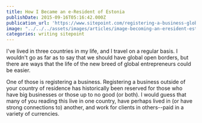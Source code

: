 ```yaml
---
title: How I Became an e-Resident of Estonia
publishDate: 2015-09-16T05:16:42.000Z
publication_url: 'https://www.sitepoint.com/registering-a-business-globally-with-estonias-e-residency/'
image: "../../../assets/images/articles/image-becoming-an-eresident-estonia.jpg"
categories: writing sitepoint
---
```


I've lived in three countries in my life, and I travel on a regular basis. I wouldn't go as far as to say that we should have global open borders, but there are ways that the life of the new breed of global entrepreneurs could be easier.

One of those is registering a business. Registering a business outside of your country of residence has historically been reserved for those who have big businesses or those up to no good (or both). I would guess that many of you reading this live in one country, have perhaps lived in (or have strong connections to) another, and work for clients in others--paid in a variety of currencies.
